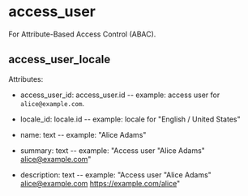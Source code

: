 # access_user

For Attribute-Based Access Control (ABAC).


## access_user_locale

Attributes:

* access_user_id: access_user.id -- example: access user for `alice@example.com`.

* locale_id: locale.id -- example: locale for "English / United States"

* name: text -- example: "Alice Adams"

* summary: text -- example: "Access user \"Alice Adams\" <alice@example.com>"

* description: text -- example: "Access user \"Alice Adams\" <alice@example.com> https://example.com/alice"
